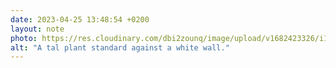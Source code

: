 ```yaml
---
date: 2023-04-25 13:48:54 +0200
layout: note
photo: https://res.cloudinary.com/dbi2zounq/image/upload/v1682423326/i1bn87dvkd6pczh4ptzk.jpg
alt: "A tal plant standard against a white wall."
---
```


